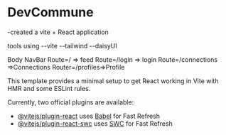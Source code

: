 # DevCommune

-created a vite + React application

tools using
--vite
--tailwind
--daisyUI





Body
    NavBar
    Route=/ => feed
    Route=/login => login
    Route=/connections =>Connections
    Router=/profiles=>Profile














This template provides a minimal setup to get React working in Vite with HMR and some ESLint rules.

Currently, two official plugins are available:

- [@vitejs/plugin-react](https://github.com/vitejs/vite-plugin-react/blob/main/packages/plugin-react/README.md) uses [Babel](https://babeljs.io/) for Fast Refresh
- [@vitejs/plugin-react-swc](https://github.com/vitejs/vite-plugin-react-swc) uses [SWC](https://swc.rs/) for Fast Refresh
